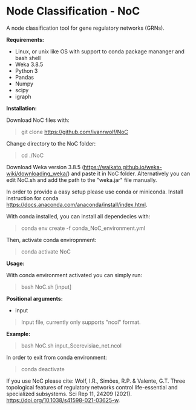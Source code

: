 # Node Classification - NoC
A node classification tool for gene regulatory networks (GRNs).

**Requirements:**
 * Linux, or unix like OS with support to conda package mananger and bash shell
 * Weka 3.8.5
 * Python 3
 * Pandas
 * Numpy
 * scipy
 * igraph

**Installation:**

Download NoC files with:
 >git clone https://github.com/ivanrwolf/NoC
 
Change directory to the NoC folder:
 >cd ./NoC

Download Weka version 3.8.5 (https://waikato.github.io/weka-wiki/downloading_weka/) and paste it in NoC folder.
Alternatively you can edit NoC.sh and add the path to the "weka.jar" file manually.


In order to provide a easy setup please use conda or miniconda.
Install instruction for conda https://docs.anaconda.com/anaconda/install/index.html.

With conda installed, you can install all dependecies with:
 >conda env create -f conda_NoC_environment.yml

Then, activate conda enviropnment:
 >conda activate NoC

**Usage:**

With conda environment activated you can simply run:
 >bash NoC.sh [input]

**Positional arguments:**
 * input
 >Input file, currently only supports "ncol" format.

**Example:**
 >bash NoC.sh input_Scerevisiae_net.ncol

In order to exit from conda environment:
 >conda deactivate

If you use NoC please cite: Wolf, I.R., Simões, R.P. & Valente, G.T. Three topological features of regulatory networks control life-essential and specialized subsystems. Sci Rep 11, 24209 (2021). https://doi.org/10.1038/s41598-021-03625-w.
